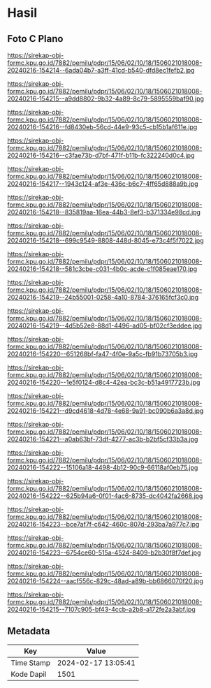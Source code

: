 # Hasil

## Foto C Plano

https://sirekap-obj-formc.kpu.go.id/7882/pemilu/pdpr/15/06/02/10/18/1506021018008-20240216-154214--6ada04b7-a3ff-41cd-b540-dfd8ec1fefb2.jpg

https://sirekap-obj-formc.kpu.go.id/7882/pemilu/pdpr/15/06/02/10/18/1506021018008-20240216-154215--a9dd8802-9b32-4a89-8c79-5895559baf90.jpg

https://sirekap-obj-formc.kpu.go.id/7882/pemilu/pdpr/15/06/02/10/18/1506021018008-20240216-154216--fd8430eb-56cd-44e9-93c5-cb15b1af611e.jpg

https://sirekap-obj-formc.kpu.go.id/7882/pemilu/pdpr/15/06/02/10/18/1506021018008-20240216-154216--c3fae73b-d7bf-471f-b11b-fc322240d0c4.jpg

https://sirekap-obj-formc.kpu.go.id/7882/pemilu/pdpr/15/06/02/10/18/1506021018008-20240216-154217--1943c124-af3e-436c-b6c7-4ff65d888a9b.jpg

https://sirekap-obj-formc.kpu.go.id/7882/pemilu/pdpr/15/06/02/10/18/1506021018008-20240216-154218--835819aa-16ea-44b3-8ef3-b371334e98cd.jpg

https://sirekap-obj-formc.kpu.go.id/7882/pemilu/pdpr/15/06/02/10/18/1506021018008-20240216-154218--699c9549-8808-448d-8045-e73c4f5f7022.jpg

https://sirekap-obj-formc.kpu.go.id/7882/pemilu/pdpr/15/06/02/10/18/1506021018008-20240216-154218--581c3cbe-c031-4b0c-acde-c1f085eae170.jpg

https://sirekap-obj-formc.kpu.go.id/7882/pemilu/pdpr/15/06/02/10/18/1506021018008-20240216-154219--24b55001-0258-4a10-8784-376165fcf3c0.jpg

https://sirekap-obj-formc.kpu.go.id/7882/pemilu/pdpr/15/06/02/10/18/1506021018008-20240216-154219--4d5b52e8-88d1-4496-ad05-bf02cf3eddee.jpg

https://sirekap-obj-formc.kpu.go.id/7882/pemilu/pdpr/15/06/02/10/18/1506021018008-20240216-154220--651268bf-fa47-4f0e-9a5c-fb91b73705b3.jpg

https://sirekap-obj-formc.kpu.go.id/7882/pemilu/pdpr/15/06/02/10/18/1506021018008-20240216-154220--1e5f0124-d8c4-42ea-bc3c-b51a4917723b.jpg

https://sirekap-obj-formc.kpu.go.id/7882/pemilu/pdpr/15/06/02/10/18/1506021018008-20240216-154221--d9cd4618-4d78-4e68-9a91-bc090b6a3a8d.jpg

https://sirekap-obj-formc.kpu.go.id/7882/pemilu/pdpr/15/06/02/10/18/1506021018008-20240216-154221--a0ab63bf-73df-4277-ac3b-b2bf5cf33b3a.jpg

https://sirekap-obj-formc.kpu.go.id/7882/pemilu/pdpr/15/06/02/10/18/1506021018008-20240216-154222--15106a18-4498-4b12-90c9-66118af0eb75.jpg

https://sirekap-obj-formc.kpu.go.id/7882/pemilu/pdpr/15/06/02/10/18/1506021018008-20240216-154222--625b94a6-0f01-4ac6-8735-dc4042fa2668.jpg

https://sirekap-obj-formc.kpu.go.id/7882/pemilu/pdpr/15/06/02/10/18/1506021018008-20240216-154223--bce7af7f-c642-460c-807d-293ba7a977c7.jpg

https://sirekap-obj-formc.kpu.go.id/7882/pemilu/pdpr/15/06/02/10/18/1506021018008-20240216-154223--6754ce60-515a-4524-8409-b2b30f8f7def.jpg

https://sirekap-obj-formc.kpu.go.id/7882/pemilu/pdpr/15/06/02/10/18/1506021018008-20240216-154224--aacf556c-829c-48ad-a89b-bb6866070f20.jpg

https://sirekap-obj-formc.kpu.go.id/7882/pemilu/pdpr/15/06/02/10/18/1506021018008-20240216-154215--7107c905-bf43-4ccb-a2b8-a172fe2a3abf.jpg


## Metadata

| Key        | Value               |
| ---------- | ------------------- |
| Time Stamp | 2024-02-17 13:05:41 |
| Kode Dapil | 1501                |



